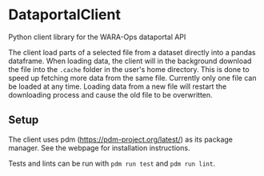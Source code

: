 # DataportalClient
Python client library for the WARA-Ops dataportal API

The client load parts of a selected file from a dataset directly into a pandas dataframe. When loading data, the client will in the background download the file into the `.cache` folder in the user's home directory. This is done to speed up fetching more data from the same file. Currently only one file can be loaded at any time. Loading data from a new file will restart the downloading process and cause the old file to be overwritten.

## Setup

The client uses pdm (https://pdm-project.org/latest/) as its package manager. See the webpage for installation instructions.

Tests and lints can be run with `pdm run test` and `pdm run lint`.
